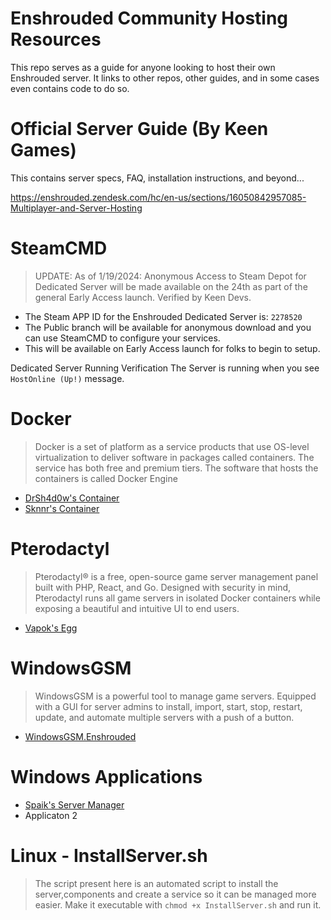 # Enshrouded Community Hosting Resources
This repo serves as a guide for anyone looking to host their own Enshrouded server. It links to other repos, other guides, and in some cases even contains code to do so. 

# Official Server Guide (By Keen Games)
This contains server specs, FAQ, installation instructions, and beyond...

https://enshrouded.zendesk.com/hc/en-us/sections/16050842957085-Multiplayer-and-Server-Hosting

# SteamCMD
> UPDATE: As of 1/19/2024: Anonymous Access to Steam Depot for Dedicated Server will be made available on the 24th as part of the general Early Access launch. Verified by Keen Devs.
- The Steam APP ID for the Enshrouded Dedicated Server is: ```2278520```
- The Public branch will be available for anonymous download and you can use SteamCMD to configure your services.
- This will be available on Early Access launch for folks to begin to setup.

Dedicated Server Running Verification
The Server is running when you see ```HostOnline (Up!)``` message. 

# Docker
> Docker is a set of platform as a service products that use OS-level virtualization to deliver software in packages called containers. The service has both free and premium tiers. The software that hosts the containers is called Docker Engine
- [DrSh4d0w's Container](https://github.com/PR3SIDENT/enshrouded-server/blob/main/DockerResources)
- [Sknnr's Container](https://github.com/jsknnr/enshrouded-server)

# Pterodactyl
> Pterodactyl® is a free, open-source game server management panel built with PHP, React, and Go. Designed with security in mind, Pterodactyl runs all game servers in isolated Docker containers while exposing a beautiful and intuitive UI to end users.
- [Vapok's Egg](https://github.com/PR3SIDENT/enshrouded-server/tree/main/PterodactylResources)

# WindowsGSM
> WindowsGSM is a powerful tool to manage game servers. Equipped with a GUI for server admins to install, import, start, stop, restart, update, and automate multiple servers with a push of a button.
- [WindowsGSM.Enshrouded](https://github.com/ohmcodes/WindowsGSM.Enshrouded)

# Windows Applications
- [Spaik's Server Manager](https://github.com/ISpaikI/Enshrouded-Server-Manager)
- Applicaton 2

# Linux - InstallServer.sh
> The script present here is an automated script to install the server,components and create a service so it can be managed more easier.
Make it executable with ```chmod +x InstallServer.sh``` and run it.
